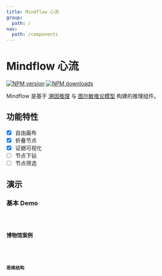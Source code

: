 ```yaml
---
title: Mindflow 心流
group:
  path: /
nav:
  path: /components
---
```


# Mindflow 心流

[![NPM version][version-image]][version-url] [![NPM downloads][download-image]][download-url]

[version-image]: http://img.shields.io/npm/v/@arvinxu/mindflow.svg?color=deepgreen&label=latest
[version-url]: http://npmjs.org/package/@arvinxu/mindflow
[download-image]: https://img.shields.io/npm/dm/@arvinxu/mindflow.svg
[download-url]: https://github.com/arvinxx/components/tree/master/packages/mindflow

Mindflow 是基于 [溯因推理][reason] 与 [图尔敏推论模型][toulmin] 构建的推理组件。

[reason]: https://zh.wikipedia.org/wiki/溯因推理
[toulmin]: https://www.yuque.com/arvinxx/tu0agc/c8b5bad3-e002-4a02-81fc-c8ea0b41a21f#409fc6f3

## 功能特性

- [x] 自由画布
- [x] 折叠节点
- [x] 证据可视化
- [ ] 节点下钻
- [ ] 节点筛选

## 演示

### 基本 Demo

<code src='../demos/Demo.tsx' />

### 博物馆案例

<code src='../demos/Museum.tsx' />

### 思维结构

<code src='../demos/Thinking.tsx' />

<API src='./App.tsx'></API>
